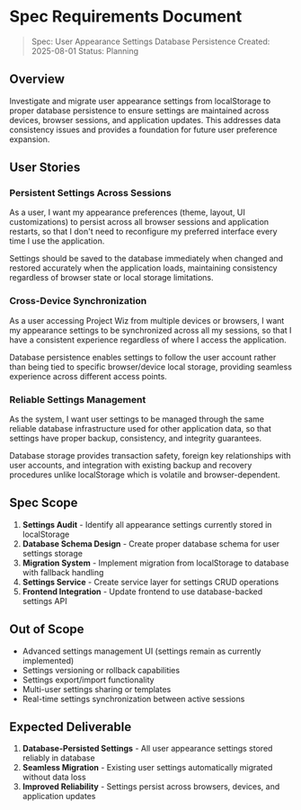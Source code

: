 # Spec Requirements Document

> Spec: User Appearance Settings Database Persistence
> Created: 2025-08-01
> Status: Planning

## Overview

Investigate and migrate user appearance settings from localStorage to proper database persistence to ensure settings are maintained across devices, browser sessions, and application updates. This addresses data consistency issues and provides a foundation for future user preference expansion.

## User Stories

### Persistent Settings Across Sessions

As a user, I want my appearance preferences (theme, layout, UI customizations) to persist across all browser sessions and application restarts, so that I don't need to reconfigure my preferred interface every time I use the application.

Settings should be saved to the database immediately when changed and restored accurately when the application loads, maintaining consistency regardless of browser state or local storage limitations.

### Cross-Device Synchronization

As a user accessing Project Wiz from multiple devices or browsers, I want my appearance settings to be synchronized across all my sessions, so that I have a consistent experience regardless of where I access the application.

Database persistence enables settings to follow the user account rather than being tied to specific browser/device local storage, providing seamless experience across different access points.

### Reliable Settings Management

As the system, I want user settings to be managed through the same reliable database infrastructure used for other application data, so that settings have proper backup, consistency, and integrity guarantees.

Database storage provides transaction safety, foreign key relationships with user accounts, and integration with existing backup and recovery procedures unlike localStorage which is volatile and browser-dependent.

## Spec Scope

1. **Settings Audit** - Identify all appearance settings currently stored in localStorage
2. **Database Schema Design** - Create proper database schema for user settings storage
3. **Migration System** - Implement migration from localStorage to database with fallback handling
4. **Settings Service** - Create service layer for settings CRUD operations
5. **Frontend Integration** - Update frontend to use database-backed settings API

## Out of Scope

- Advanced settings management UI (settings remain as currently implemented)
- Settings versioning or rollback capabilities
- Settings export/import functionality
- Multi-user settings sharing or templates
- Real-time settings synchronization between active sessions

## Expected Deliverable

1. **Database-Persisted Settings** - All user appearance settings stored reliably in database
2. **Seamless Migration** - Existing user settings automatically migrated without data loss
3. **Improved Reliability** - Settings persist across browsers, devices, and application updates